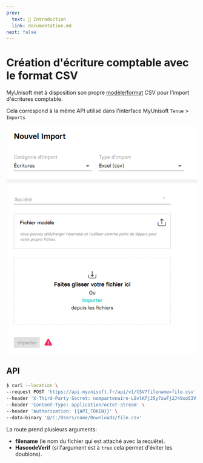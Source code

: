 ```yaml
---
prev:
  text: 🐤 Introduction
  link: documentation.md
next: false
---
```


# Création d'écriture comptable avec le format CSV
MyUnisoft met à disposition son propre [modèle/format](https://github.com/MyUnisoft/api-partenaires/blob/main/docs/accounting/folder/import/Modele_import_csv.csv) CSV pour l'import d'écritures comptable.

Cela correspond à la même API utilisé dans l'interface MyUnisoft `Tenue` > `Imports`

![](../../../images/import_csv.PNG)

## API

```bash
$ curl --location \
--request POST 'https://api.myunisoft.fr/api/v1/CSV?filename=file.csv' \
--header 'X-Third-Party-Secret: nompartenaire-L8vlKfjJ5y7zwFj2J49xo53V' \
--header 'Content-Type: application/octet-stream' \
--header 'Authorization: {{API_TOKEN}}' \
--data-binary '@/C:/Users/name/Downloads/file.csv'
```

La route prend plusieurs arguments:
- **filename** (le nom du fichier qui est attaché avec la requête).
- **HascodeVerif** (si l'argument est à `true` cela permet d'éviter les doublons).
